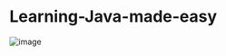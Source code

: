 # Learning-Java-made-easy
![image](https://user-images.githubusercontent.com/88577880/133835765-51654d08-5bd2-40bb-bf9b-a078ec9f3528.png)
